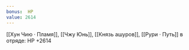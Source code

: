 ```yaml
---
bonus:  HP 
value: 2614
---
```

[[Хун Чию · Пламя]], [[Чжу Юнь]], [[Князь ашуров]], [[Рури · Путь]] в отряде: HP +2614
